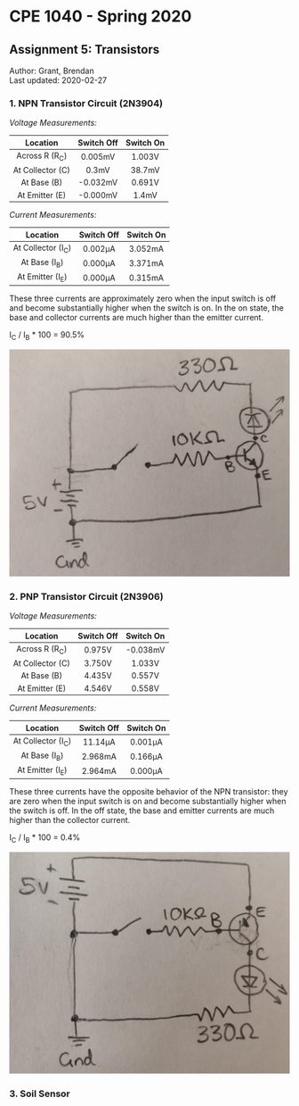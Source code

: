 # CPE 1040 - Spring 2020

## Assignment 5: Transistors

Author: Grant, Brendan  
Last updated: 2020-02-27  

### 1. NPN Transistor Circuit (2N3904)

*Voltage Measurements:*

| Location      | Switch Off    | Switch On  |
|:-------------:|:-------------:|:----------:|
| Across R (R<sub>C</sub>)     | 0.005mV       | 1.003V     |
| At Collector (C) | 0.3mV         | 38.7mV     |
| At Base (B)      | -0.032mV      | 0.691V     |
| At Emitter (E)   | -0.000mV      | 1.4mV      |


*Current Measurements:*

| Location      | Switch Off    | Switch On  |
|:-------------:|:-------------:|:----------:|
| At Collector (I<sub>C</sub>)  | 0.002µA       | 3.052mA    |
| At Base (I<sub>B</sub>)      | 0.000µA       | 3.371mA    |
| At Emitter (I<sub>E</sub>)   | 0.000µA       | 0.315mA    |

These three currents are approximately zero when the input switch is off and become substantially higher when the switch is on. In the on state, the base and collector currents are much higher than the emitter current.

I<sub>C</sub> / I<sub>B</sub> * 100 = 90.5%

![alt text](images/npn-diagram.jpg "NPN Circuit Diagram")

### 2. PNP Transistor Circuit (2N3906)

*Voltage Measurements:*

| Location      | Switch Off    | Switch On  |
|:-------------:|:-------------:|:----------:|
| Across R (R<sub>C</sub>)     | 0.975V        | -0.038mV   |
| At Collector (C) | 3.750V        | 1.033V     |
| At Base (B)      | 4.435V        | 0.557V     |
| At Emitter (E)   | 4.546V        | 0.558V     |


*Current Measurements:*

| Location      | Switch Off    | Switch On  |
|:-------------:|:-------------:|:----------:|
| At Collector (I<sub>C</sub>) | 11.14µA       | 0.001µA    |
| At Base (I<sub>B</sub>)      | 2.968mA       | 0.166µA    |
| At Emitter (I<sub>E</sub>)   | 2.964mA       | 0.000µA    |

These three currents have the opposite behavior of the NPN transistor: they are zero when the input switch is on and become substantially higher when the switch is off. In the off state, the base and emitter currents are much higher than the collector current.

I<sub>C</sub> / I<sub>B</sub> * 100 = 0.4%

![alt text](images/pnp-diagram.jpg "PNP Circuit Diagram")

### 3. Soil Sensor


